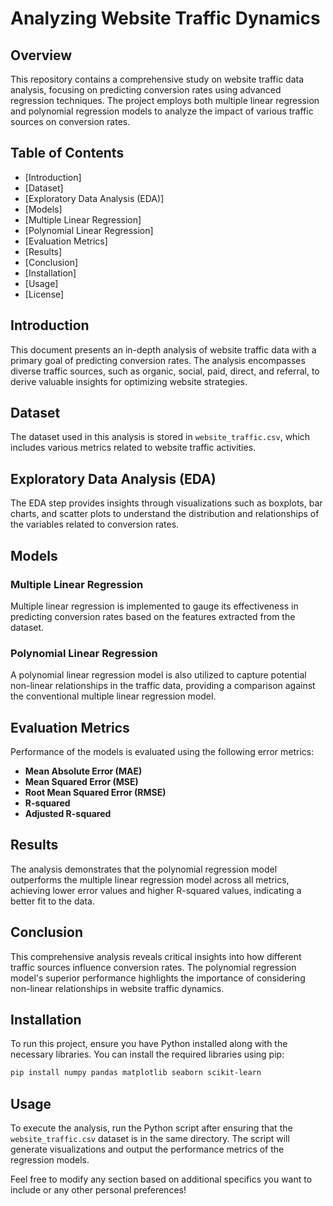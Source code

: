 # Analyzing Website Traffic Dynamics

## Overview
This repository contains a comprehensive study on website traffic data analysis, focusing on predicting conversion rates using advanced regression techniques. The project employs both multiple linear regression and polynomial regression models to analyze the impact of various traffic sources on conversion rates.

## Table of Contents
- [Introduction]
- [Dataset]
- [Exploratory Data Analysis (EDA)]
- [Models]
- [Multiple Linear Regression]
- [Polynomial Linear Regression]
- [Evaluation Metrics]
- [Results]
- [Conclusion]
- [Installation]
- [Usage]
- [License]

## Introduction
This document presents an in-depth analysis of website traffic data with a primary goal of predicting conversion rates. The analysis encompasses diverse traffic sources, such as organic, social, paid, direct, and referral, to derive valuable insights for optimizing website strategies.

## Dataset
The dataset used in this analysis is stored in `website_traffic.csv`, which includes various metrics related to website traffic activities.

## Exploratory Data Analysis (EDA)
The EDA step provides insights through visualizations such as boxplots, bar charts, and scatter plots to understand the distribution and relationships of the variables related to conversion rates.

## Models
### Multiple Linear Regression
Multiple linear regression is implemented to gauge its effectiveness in predicting conversion rates based on the features extracted from the dataset.

### Polynomial Linear Regression
A polynomial linear regression model is also utilized to capture potential non-linear relationships in the traffic data, providing a comparison against the conventional multiple linear regression model.

## Evaluation Metrics
Performance of the models is evaluated using the following error metrics:
- **Mean Absolute Error (MAE)**
- **Mean Squared Error (MSE)**
- **Root Mean Squared Error (RMSE)**
- **R-squared**
- **Adjusted R-squared**

## Results
The analysis demonstrates that the polynomial regression model outperforms the multiple linear regression model across all metrics, achieving lower error values and higher R-squared values, indicating a better fit to the data.

## Conclusion
This comprehensive analysis reveals critical insights into how different traffic sources influence conversion rates. The polynomial regression model's superior performance highlights the importance of considering non-linear relationships in website traffic dynamics.

## Installation
To run this project, ensure you have Python installed along with the necessary libraries. You can install the required libraries using pip:

```bash
pip install numpy pandas matplotlib seaborn scikit-learn
```

## Usage
To execute the analysis, run the Python script after ensuring that the `website_traffic.csv` dataset is in the same directory. The script will generate visualizations and output the performance metrics of the regression models.


Feel free to modify any section based on additional specifics you want to include or any other personal preferences!
